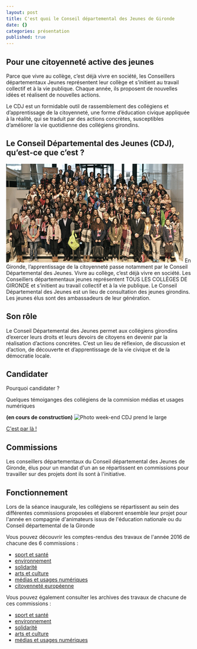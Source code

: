 ```yaml
---
layout: post
title: C'est quoi le Conseil départemental des Jeunes de Gironde
date: {}
categories: présentation
published: true
---
```


## Pour une citoyenneté active des jeunes

Parce que vivre au collège, c’est déjà vivre en société, les Conseillers départementaux Jeunes représentent leur collège et s’initient au travail collectif et à la vie publique. Chaque année, ils proposent de nouvelles idées et réalisent de nouvelles actions.

Le CDJ est un formidable outil de rassemblement des collégiens et d’apprentissage de la citoyenneté, une forme d’éducation civique appliquée à la réalité, qui se traduit par des actions concrètes, susceptibles d’améliorer la vie quotidienne des collégiens girondins.

## Le Conseil Départemental des Jeunes (CDJ), qu’est-ce que c’est ?
![photo des conseillers jeunes](../images/vignette-cdj-2015.jpg)
En Gironde, l’apprentissage de la citoyenneté passe notamment par le Conseil Départemental des Jeunes. Vivre au collège, c’est déjà vivre en société. Les Conseillers départementaux jeunes représentent TOUS LES COLLÈGES DE GIRONDE et s’initient au travail collectif et à la vie publique. Le Conseil Départemental des Jeunes est un lieu de consultation des jeunes girondins. Les jeunes élus sont des ambassadeurs de leur génération.

## Son rôle

Le Conseil Départemental des Jeunes permet aux collégiens girondins d’exercer leurs droits et leurs devoirs de citoyens en devenir par la réalisation d’actions concrètes.
C’est un lieu de réflexion, de discussion et d’action, de découverte et d’apprentissage de la vie civique et de la démocratie locale.

## Candidater
Pourquoi candidater ?

Quelques témoiganges des collégiens de la commision médias et usages numériques

**(en cours de construction)**
![Photo week-end CDJ prend le large]({{site.baseurl}}/commissions/2016-05-21%2011.08.52.jpg)


[C'est par là !](./electionCDJ.html)

## Commissions

Les conseillers départementaux du Conseil départemental des Jeunes de Gironde, élus pour un mandat d'un an se répartissent en commissions pour travailler sur des projets dont ils sont à l'initiative.

## Fonctionnement

Lors de la séance inaugurale, les collégiens se répartissent au sein des différentes commissions proposées et élaborent ensemble leur projet pour l'année en compagnie d'animateurs issus de l'éducation nationale ou du Conseil départemental de la Gironde

Vous pouvez découvrir les comptes-rendus des travaux de l'année 2016 de chacune des 6 commissions : 

* [sport et santé](sports-sante/)
* [environnement](environnement-developpementDurable/)
* [solidarité](solidarite/)
* [arts et culture](art-culture-citoyennete/)
* [médias et usages numériques](media-usages-numerique/)
* [citoyenneté européenne](citoyennete/)

Vous pouvez également consulter les archives des travaux de chacune de ces commissions :

* [sport et santé](sports-sante/archives/)
* [environnement](environnement-developpementDurable/archives/)
* [solidarité](solidarite/archives/)
* [arts et culture](art-culture-citoyennete/archives/)
* [médias et usages numériques](media-usages-numerique/archives/)
